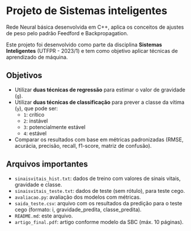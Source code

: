 # Projeto de Sistemas inteligentes 

Rede Neural básica desenvolvida em C++, aplica os conceitos de ajustes de peso pelo padrão Feedford e Backpropagation.

Este projeto foi desenvolvido como parte da disciplina **Sistemas Inteligentes** (UTFPR - 2023/1) e tem como objetivo aplicar técnicas de aprendizado de máquina.

##  Objetivos

- Utilizar **duas técnicas de regressão** para estimar o valor de gravidade (`g`).
- Utilizar **duas técnicas de classificação** para prever a classe da vítima (`y`), que pode ser:
  - `1`: crítico
  - `2`: instável
  - `3`: potencialmente estável
  - `4`: estável
- Comparar os resultados com base em métricas padronizadas (RMSE, acurácia, precisão, recall, f1-score, matriz de confusão).

## Arquivos importantes

- `sinaisvitais_hist.txt`: dados de treino com valores de sinais vitais, gravidade e classe.
- `sinaisvitais_teste.txt`: dados de teste (sem rótulo), para teste cego.
- `avaliacao.py`: avaliação dos modelos com métricas.
- `saida_teste.csv`: arquivo com os resultados da predição para o teste cego (formato: i, gravidade_predita, classe_predita).
- `README.md`: este arquivo.
- `artigo_final.pdf`: artigo conforme modelo da SBC (máx. 10 páginas).
